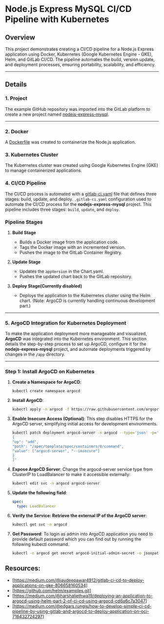 
# Node.js Express MySQL CI/CD Pipeline with Kubernetes

## Overview
This project demonstrates creating a CI/CD pipeline for a Node.js Express application using Docker, Kubernetes (Google Kubernetes Engine - GKE), Helm, and GitLab CI/CD. The pipeline automates the build, version update, and deployment processes, ensuring portability, scalability, and efficiency.

---

## Details

### 1. Project
The example GitHub repository was imported into the GitLab platform to create a new project named [nodejs-express-mysql](https://github.com/bezkoder/nodejs-express-mysql).

---

### 2. Docker
A [Dockerfile](Dockerfile) was created to containerize the Node.js application.

### 3. Kubernetes Cluster
The Kubernetes cluster was created using Google Kubernetes Engine (GKE) to manage containerized applications.

### 4. CI/CD Pipeline
The CI/CD process is automated with a [gitlab-ci.yaml](.gitlab-ci.yml) file that defines three stages: build, update, and deploy.
 `.gitlab-ci.yaml` configuration used to automate the CI/CD process for the **nodejs-express-mysql** project. This pipeline includes three stages: `build`, `update`, and `deploy`.

### Pipeline Stages

1. **Build Stage**
    - Builds a Docker image from the application code.
    - Tags the Docker image with an incremented version.
    - Pushes the image to the GitLab Container Registry.

2. **Update Stage**
    - Updates the `appVersion` in the Chart.yaml.
    - Pushes the updated chart back to the GitLab repository.

3. **Deploy Stage(Currently disabled)**
    - Deploys the application to the Kubernetes cluster using the Helm chart. (Note: ArgoCD is currently handling continuous development part.)

---


### 5. ArgoCD Integration for Kubernetes Deployment

To make the application deployment more manageable and visualized, **ArgoCD** was integrated into the Kubernetes environment. This section details the step-by-step process to set up ArgoCD, configure it for the **nodejs-express-mysql** project, and automate deployments triggered by changes in the `/app` directory.

---

### Step 1: Install ArgoCD on Kubernetes

1. **Create a Namespace for ArgoCD**:
   ```bash
   kubectl create namespace argocd
2. **Install ArgoCD**:
   ```bash
   kubectl apply -n argocd -f https://raw.githubusercontent.com/argoproj/argo-cd/stable/manifests/install.yaml

3. **Enable Insecure Access (Optional)**: This step disables HTTPS for the ArgoCD server, simplifying initial access for development environments.
   ```bash
   kubectl patch deployment argocd-server -n argocd --type='json' -p='[
   {
   "op": "add",
   "path": "/spec/template/spec/containers/0/command",
   "value": ["argocd-server", "--insecure"]
   }
   ]'
4. **Expose ArgoCD Server**: Change the argocd-server service type from ClusterIP to LoadBalancer to make it accessible externally:
   ```bash
   kubectl edit svc -n argocd argocd-server
5. **Update the following field**:
   ```yaml
   spec:
     type: LoadBalancer
6. **Verify the Service: Retrieve the external IP of the ArgoCD server**:
   ```bash
   kubectl get svc -n argocd
7. **Get Password**: To login as admin into ArgoCD application you need to provide default password which you can find out by running the following kubectl command.
   ```bash
   kubectl -n argocd get secret argocd-initial-admin-secret -o jsonpath="{.data.password}" | base64 -d; echo
## Resources:
- [https://medium.com/@jaydeepawar4912/gitlab-ci-cd-to-deploy-applications-on-gke-806658160534]
- [https://github.com/helm/examples.git]
- [https://medium.com/@harshaljethwa19/deploying-an-application-to-argocd-using-helm-part-2-of-ci-cd-using-argocd-cd6a6c7a3047]
- [https://medium.com/@edgars.rungis/how-to-develop-simple-ci-cd-pipeline-by-using-gitlab-and-argocd-to-deploy-application-on-oci-716432724297]
